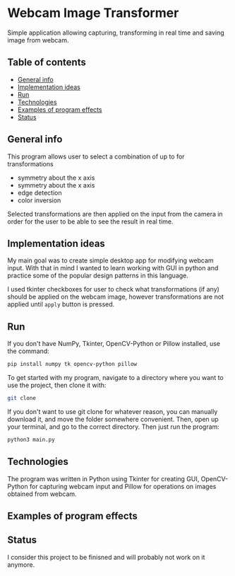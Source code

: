 # Webcam Image Transformer

Simple application allowing capturing, transforming in real time and saving image from webcam.

## Table of contents
* [General info](#general-info)
* [Implementation ideas](#implementation-ideas)
* [Run](#run)
* [Technologies](#technologies)
* [Examples of program effects](#examples-of-program-effects)
* [Status](#status)

## General info

This program allows user to select a combination of up to for transformations
- symmetry about the x axis
- symmetry about the x axis
- edge detection
- color inversion

Selected transformations are then applied on the input from the camera in order for the user to be able to see the result in real time.

## Implementation ideas

My main goal was to create simple desktop app for modifying webcam input. With that in mind I wanted to learn working with GUI in python and practice some of the popular design patterns in this language.

I used tkinter checkboxes for user to check what transformations (if any) should be applied on the webcam image, however transformations are not applied until `apply` button is pressed.

## Run

If you don't have NumPy, Tkinter, OpenCV-Python or Pillow installed, use the command:
```bash
pip install numpy tk opencv-python pillow
```
To get started with my program, navigate to a directory where you want to use the project, then clone it with:
```bash
git clone 
```
If you don't want to use git clone for whatever reason, you can manually download it, and move the folder somewhere convenient. Then, open up your terminal, and go to the correct directory. Then just run the program:
```bash
python3 main.py
```

## Technologies

The program was written in Python using Tkinter for creating GUI, OpenCV-Python for capturing webcam input and Pillow for operations on images obtained from webcam.

## Examples of program effects


## Status

I consider this project to be finisned and will probably not work on it anymore.
